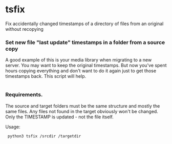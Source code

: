 # tsfix
Fix accidentally changed timestamps of a directory of files from an original without recopying

### Set new file "last update" timestamps in a folder from a source copy

A good example of this is your media library when migrating to a new server.  You may want to keep the original timestamps.  But now you've spent hours
copying everything and don't want to do it again just to get those timestamps back.  This script will help.
#
### Requirements.
The source and target folders must be the same structure and mostly the same files.  Any files not found in the target obviously won't be changed.
Only the TIMESTAMP is updated - not the file itself.

Usage:
```
 python3 tsfix /srcdir /targetdir
```

